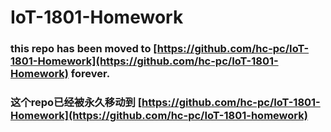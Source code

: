# IoT-1801-Homework
### this repo has been moved to [https://github.com/hc-pc/IoT-1801-Homework](https://github.com/hc-pc/IoT-1801-Homework) forever.
### 这个repo已经被永久移动到 [https://github.com/hc-pc/IoT-1801-Homework](https://github.com/hc-pc/IoT-1801-homework)

